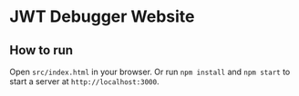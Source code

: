 # JWT Debugger Website

## How to run

Open `src/index.html` in your browser. Or run `npm install` and `npm start` to
start a server at `http://localhost:3000`.
